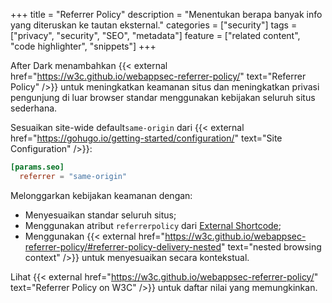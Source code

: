 +++
title = "Referrer Policy"
description = "Menentukan berapa banyak info yang diteruskan ke tautan eksternal."
categories = ["security"]
tags = ["privacy", "security", "SEO", "metadata"]
feature = ["related content", "code highlighter", "snippets"]
+++

After Dark menambahkan {{< external href="https://w3c.github.io/webappsec-referrer-policy/" text="Referrer Policy" />}} untuk meningkatkan keamanan situs dan meningkatkan privasi pengunjung di luar browser standar menggunakan kebijakan seluruh situs sederhana.

Sesuaikan site-wide default`same-origin` dari {{< external href="https://gohugo.io/getting-started/configuration/" text="Site Configuration" />}}:

```toml
[params.seo]
  referrer = "same-origin"
```

Melonggarkan kebijakan keamanan dengan:

- Menyesuaikan standar seluruh situs;
- Menggunakan atribut `referrerpolicy` dari [External Shortcode](/shortcode/external);
- Menggunakan {{< external href="https://w3c.github.io/webappsec-referrer-policy/#referrer-policy-delivery-nested" text="nested browsing context" />}} untuk menyesuaikan secara kontekstual.

Lihat {{< external href="https://w3c.github.io/webappsec-referrer-policy/" text="Referrer Policy on W3C" />}} untuk daftar nilai yang memungkinkan.
